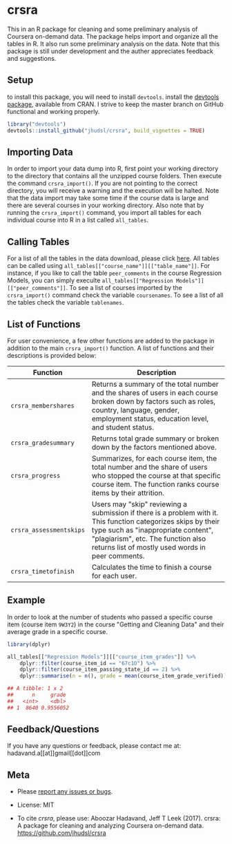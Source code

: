 # crsra

This in an R package for cleaning and some preliminary analysis of Coursera on-demand data. The package helps import and organize all the tables in R. It also run some preliminary analysis on the data. Note that this package is still under development and the auther appreciates feedback and suggestions.

## Setup

to install this package, you will need to install `devtools`.
install the [devtools package](https://CRAN.R-project.org/package=devtools), available from CRAN. I strive to keep the master branch on GitHub functional and working properly.

``` r
library("devtools")
devtools::install_github("jhudsl/crsra", build_vignettes = TRUE)
```
<!-- ## Update -->

## Importing Data

In order to import your data dump into R, first point your working directory to the directory that contains all the unzipped course folders. Then execute the command `crsra_import()`. If you are not pointing to the correct directory, you will receive a warning and the execution will be halted. Note that the data import may take some time if the course data is large and there are several courses in your working directory. Also note that by running the `crsra_import()` command, you import all tables for each individual course into R in a list called `all_tables`.
<!--
In the data, you may find users who have taken multiple roles in a specific course. For instance, they may start as a "Browser" and end up as a "Learner." In order to have a better understanding of the data, you can filter data to keep only user's most recent role. In order to apply this, pass `crsra_import(rmd = TRUE)` instead to remove duplicate roles.
-->

## Calling Tables

For a list of all the tables in the data download, please click [here](https://github.com/jhudsl/crsra/blob/master/ListofTables.md). All tables can be called using `all_tables[["course_name"]][["table_name"]]`. For instance, if you like to call the table `peer_comments` in the course Regression Models, you can simply execulte `all_tables[["Regression Models"]][["peer_comments"]]`. To see a list of courses imported by the `crsra_import()` command check the variable `coursenames`. To see a list of all the tables check the variable `tablenames`.

## List of Functions

For user convenience, a few other functions are added to the package in addition to the main `crsra_import()` function. A list of functions and their descriptions is provided below:

| Function | Description |
|----------|-------------------------------------------------------------------|
| `crsra_membershares` | Returns a summary of the total number and the shares of users in each course broken down by factors such as roles, country, language, gender, employment status, education level, and student status. |
| `crsra_gradesummary` | Returns total grade summary or broken down by the factors mentioned above. |
| `crsra_progress` | Summarizes, for each course item, the total number and the share of users who stopped the course at that specific course item. The function ranks course items by their attrition. |
| `crsra_assessmentskips` | Users may "skip" reviewing a submission if there is a problem with it. This function categorizes skips by their type such as "inappropriate content", "plagiarism", etc. The function also returns list of mostly used words in peer comments. |
| `crsra_timetofinish` | Calculates the time to finish a course for each user. |

## Example

In order to look at the number of students who passed a specific course item (course item `9W3Y2`) in the course "Getting and Cleaning Data" and their average grade in a specific course.

```r
library(dplyr)

all_tables[["Regression Models"]][["course_item_grades"]] %>%
    dplyr::filter(course_item_id == "67c1O") %>% 
    dplyr::filter(course_item_passing_state_id == 2) %>% 
    dplyr::summarise(n = n(), grade = mean(course_item_grade_verified))

## A tibble: 1 x 2
##      n     grade
##   <int>    <dbl>
## 1  8640 0.9556052
```

<!--- ## Common mistakes --->

## Feedback/Questions

If you have any questions or feedback, please contact me at: hadavand.a[[at]]gmail[[dot]]com

## Meta
-   Please [report any issues or bugs](https://github.com/jhudsl/crsra/issues).

-   License: MIT

-   To cite *crsra*, please use: Aboozar Hadavand, Jeff T Leek (2017). crsra: A package for cleaning and analyzing Coursera on-demand data. https://github.com/jhudsl/crsra

